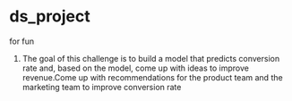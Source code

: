 # ds_project
for fun
1. The goal of this challenge is to build a model that predicts conversion rate and, based on the
model, come up with ideas to improve revenue.Come up with recommendations for the product team and the marketing team to improve conversion rate
